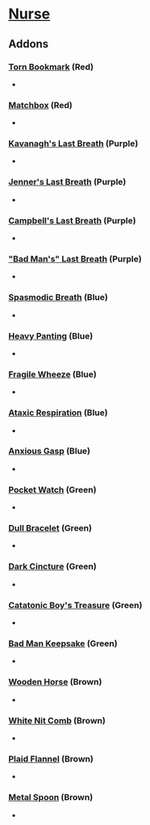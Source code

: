 # [Nurse](<https://deadbydaylight.wiki.gg/wiki/Sally_Smithson>)

## Addons

### [Torn Bookmark](<https://deadbydaylight.wiki.gg/wiki/Torn_Bookmark>) (Red)

-


### [Matchbox](<https://deadbydaylight.wiki.gg/wiki/Matchbox>) (Red)

-


### [Kavanagh's Last Breath](<https://deadbydaylight.wiki.gg/wiki/Kavanagh%27s_Last_Breath>) (Purple)

-


### [Jenner's Last Breath](<https://deadbydaylight.wiki.gg/wiki/Jenner%27s_Last_Breath>) (Purple)

-


### [Campbell's Last Breath](<https://deadbydaylight.wiki.gg/wiki/Campbell%27s_Last_Breath>) (Purple)

-


### ["Bad Man's" Last Breath](<https://deadbydaylight.wiki.gg/wiki/%22Bad_Man%27s%22_Last_Breath>) (Purple)

-


### [Spasmodic Breath](<https://deadbydaylight.wiki.gg/wiki/Spasmodic_Breath>) (Blue)

-


### [Heavy Panting](<https://deadbydaylight.wiki.gg/wiki/Heavy_Panting>) (Blue)

-


### [Fragile Wheeze](<https://deadbydaylight.wiki.gg/wiki/Fragile_Wheeze>) (Blue)

-


### [Ataxic Respiration](<https://deadbydaylight.wiki.gg/wiki/Ataxic_Respiration>) (Blue)

-


### [Anxious Gasp](<https://deadbydaylight.wiki.gg/wiki/Anxious_Gasp>) (Blue)

-


### [Pocket Watch](<https://deadbydaylight.wiki.gg/wiki/Pocket_Watch_(Spencer%27s_Last_Breath)>) (Green)

-


### [Dull Bracelet](<https://deadbydaylight.wiki.gg/wiki/Dull_Bracelet>) (Green)

-


### [Dark Cincture](<https://deadbydaylight.wiki.gg/wiki/Dark_Cincture>) (Green)

-


### [Catatonic Boy's Treasure](<https://deadbydaylight.wiki.gg/wiki/Catatonic_Boy%27s_Treasure>) (Green)

-


### [Bad Man Keepsake](<https://deadbydaylight.wiki.gg/wiki/Bad_Man_Keepsake>) (Green)

-


### [Wooden Horse](<https://deadbydaylight.wiki.gg/wiki/Wooden_Horse>) (Brown)

-


### [White Nit Comb](<https://deadbydaylight.wiki.gg/wiki/White_Nit_Comb>) (Brown)

-


### [Plaid Flannel](<https://deadbydaylight.wiki.gg/wiki/Plaid_Flannel>) (Brown)

-


### [Metal Spoon](<https://deadbydaylight.wiki.gg/wiki/Metal_Spoon>) (Brown)

-
